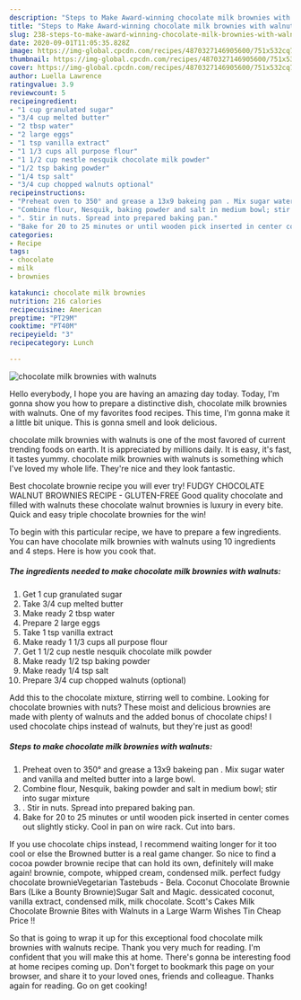 ```yaml
---
description: "Steps to Make Award-winning chocolate milk brownies with walnuts"
title: "Steps to Make Award-winning chocolate milk brownies with walnuts"
slug: 238-steps-to-make-award-winning-chocolate-milk-brownies-with-walnuts
date: 2020-09-01T11:05:35.828Z
image: https://img-global.cpcdn.com/recipes/4870327146905600/751x532cq70/chocolate-milk-brownies-with-walnuts-recipe-main-photo.jpg
thumbnail: https://img-global.cpcdn.com/recipes/4870327146905600/751x532cq70/chocolate-milk-brownies-with-walnuts-recipe-main-photo.jpg
cover: https://img-global.cpcdn.com/recipes/4870327146905600/751x532cq70/chocolate-milk-brownies-with-walnuts-recipe-main-photo.jpg
author: Luella Lawrence
ratingvalue: 3.9
reviewcount: 5
recipeingredient:
- "1 cup granulated sugar"
- "3/4 cup melted butter"
- "2 tbsp water"
- "2 large eggs"
- "1 tsp vanilla extract"
- "1 1/3 cups all purpose flour"
- "1 1/2 cup nestle nesquik chocolate milk powder"
- "1/2 tsp baking powder"
- "1/4 tsp salt"
- "3/4 cup chopped walnuts optional"
recipeinstructions:
- "Preheat oven to 350° and grease a 13x9 bakeing pan . Mix sugar water and vanilla and melted butter into a large bowl."
- "Combine flour, Nesquik, baking powder and salt in medium bowl; stir into sugar mixture"
- ". Stir in nuts. Spread into prepared baking pan."
- "Bake for 20 to 25 minutes or until wooden pick inserted in center comes out slightly sticky. Cool in pan on wire rack. Cut into bars."
categories:
- Recipe
tags:
- chocolate
- milk
- brownies

katakunci: chocolate milk brownies 
nutrition: 216 calories
recipecuisine: American
preptime: "PT29M"
cooktime: "PT40M"
recipeyield: "3"
recipecategory: Lunch

---
```



![chocolate milk brownies with walnuts](https://img-global.cpcdn.com/recipes/4870327146905600/751x532cq70/chocolate-milk-brownies-with-walnuts-recipe-main-photo.jpg)

Hello everybody, I hope you are having an amazing day today. Today, I'm gonna show you how to prepare a distinctive dish, chocolate milk brownies with walnuts. One of my favorites food recipes. This time, I'm gonna make it a little bit unique. This is gonna smell and look delicious.

chocolate milk brownies with walnuts is one of the most favored of current trending foods on earth. It is appreciated by millions daily. It is easy, it's fast, it tastes yummy. chocolate milk brownies with walnuts is something which I've loved my whole life. They're nice and they look fantastic.

Best chocolate brownie recipe you will ever try! FUDGY CHOCOLATE WALNUT BROWNIES RECIPE - GLUTEN-FREE Good quality chocolate and filled with walnuts these chocolate walnut brownies is luxury in every bite. Quick and easy triple chocolate brownies for the win!


To begin with this particular recipe, we have to prepare a few ingredients. You can have chocolate milk brownies with walnuts using 10 ingredients and 4 steps. Here is how you cook that.

<!--inarticleads1-->

##### The ingredients needed to make chocolate milk brownies with walnuts:

1. Get 1 cup granulated sugar
1. Take 3/4 cup melted butter
1. Make ready 2 tbsp water
1. Prepare 2 large eggs
1. Take 1 tsp vanilla extract
1. Make ready 1 1/3 cups all purpose flour
1. Get 1 1/2 cup nestle nesquik chocolate milk powder
1. Make ready 1/2 tsp baking powder
1. Make ready 1/4 tsp salt
1. Prepare 3/4 cup chopped walnuts (optional)


Add this to the chocolate mixture, stirring well to combine. Looking for chocolate brownies with nuts? These moist and delicious brownies are made with plenty of walnuts and the added bonus of chocolate chips! I used chocolate chips instead of walnuts, but they&#39;re just as good! 

<!--inarticleads2-->

##### Steps to make chocolate milk brownies with walnuts:

1. Preheat oven to 350° and grease a 13x9 bakeing pan . Mix sugar water and vanilla and melted butter into a large bowl.
1. Combine flour, Nesquik, baking powder and salt in medium bowl; stir into sugar mixture
1. . Stir in nuts. Spread into prepared baking pan.
1. Bake for 20 to 25 minutes or until wooden pick inserted in center comes out slightly sticky. Cool in pan on wire rack. Cut into bars.


If you use chocolate chips instead, I recommend waiting longer for it too cool or else the Browned butter is a real game changer. So nice to find a cocoa powder brownie recipe that can hold its own, definitely will make again! brownie, compote, whipped cream, condensed milk. perfect fudgy chocolate brownieVegetarian Tastebuds - Bela. Coconut Chocolate Brownie Bars (Like a Bounty Brownie)Sugar Salt and Magic. dessicated coconut, vanilla extract, condensed milk, milk chocolate. Scott&#39;s Cakes Milk Chocolate Brownie Bites with Walnuts in a Large Warm Wishes Tin Cheap Price !! 

So that is going to wrap it up for this exceptional food chocolate milk brownies with walnuts recipe. Thank you very much for reading. I'm confident that you will make this at home. There's gonna be interesting food at home recipes coming up. Don't forget to bookmark this page on your browser, and share it to your loved ones, friends and colleague. Thanks again for reading. Go on get cooking!
